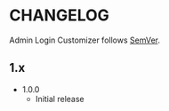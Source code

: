 # CHANGELOG

Admin Login Customizer follows [SemVer](http://semver.org/).

## 1.x

- 1.0.0
  - Initial release
